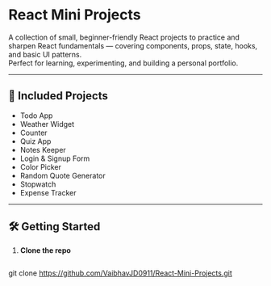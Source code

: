 # React Mini Projects

A collection of small, beginner-friendly React projects to practice and sharpen React fundamentals — covering components, props, state, hooks, and basic UI patterns.  
Perfect for learning, experimenting, and building a personal portfolio.

---

## 📜 Included Projects
- Todo App  
- Weather Widget  
- Counter  
- Quiz App  
- Notes Keeper  
- Login & Signup Form  
- Color Picker  
- Random Quote Generator  
- Stopwatch  
- Expense Tracker  

---

## 🛠 Getting Started

1. **Clone the repo**
   ```bash
  git clone https://github.com/VaibhavJD0911/React-Mini-Projects.git

